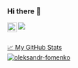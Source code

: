 ### Hi there 👋

<a href="https://www.linkedin.com/in/oleksandr-fomenko-9b3a71142/">
  <img align="left" alt="Abhishek's LinkdeIN" width="22px" src="https://cdn.jsdelivr.net/npm/simple-icons@v3/icons/linkedin.svg" />

![](https://visitor-badge.glitch.me/badge?page_id=oleksandr-fomenko.oleksandr-fomenko)

<br />



<summary>📈 My GitHub Stats</summary>
<img src="https://github-readme-stats.vercel.app/api?username=oleksandr-fomenko&show_icons=true&theme=gotham" alt="oleksandr-fomenko" />

